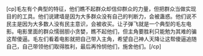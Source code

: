 [cp]毛左有个典型的特征，他们瞧不起群众却信仰群众的力量，但把群众当做实现目的的工具。他们说建墙是因为大多群众没有自己的判断力，会被蛊惑。他们说不民主是因为大多数人没有民主意识，会被收买。让子弹飞就是一个典型的毛左电影。电影里面的群众懦弱胆小贪婪，瞧不起他们，但主角要胜利只能勉为其难的骗这帮傻逼。毛左们看着电影就把自己带入主角，希望自己神人天降让这帮傻逼追随自己，自己带领他们取得胜利，最后再怜悯他们，施舍他们。[/cp]